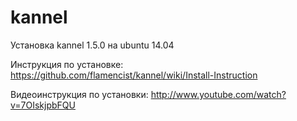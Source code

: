 # kannel
Установка kannel 1.5.0 на ubuntu 14.04

Инструкция по установке: https://github.com/flamencist/kannel/wiki/Install-Instruction

Видеоинструкция по установки: http://www.youtube.com/watch?v=7OIskjpbFQU
